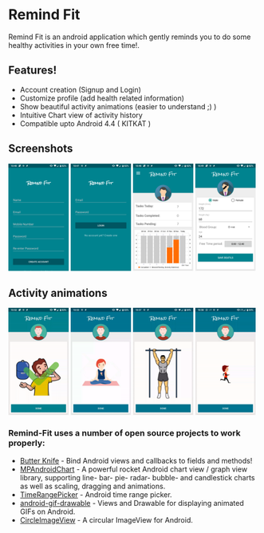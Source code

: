 # Remind Fit

Remind Fit is an android application which gently reminds you to do some healthy activities in your own free time!.

## Features!

  - Account creation (Signup and Login)
  - Customize profile (add health related information)
  - Show beautiful activity animations (easier to understand ;) )
  - Intuitive Chart view of activity history
  - Compatible upto Android 4.4 ( KITKAT )
  
## Screenshots

   <img src="https://raw.githubusercontent.com/SapneshNaik/remind_fit/master/screenshots/register.png" width="24%" height=24%>    <img src="https://raw.githubusercontent.com/SapneshNaik/remind_fit/master/screenshots/login.png" width="24%" height=24%>    <img src="https://raw.githubusercontent.com/SapneshNaik/remind_fit/master/screenshots/home.png" width="24%" height=24%>   <img src="https://raw.githubusercontent.com/SapneshNaik/remind_fit/master/screenshots/profile.png" width="24%" height=24%>
   
## Activity animations

   <img src="https://raw.githubusercontent.com/SapneshNaik/remind_fit/master/screenshots/drinkwater.gif" width="24%" height=24%>    <img src="https://raw.githubusercontent.com/SapneshNaik/remind_fit/master/screenshots/maditate.gif" width="24%" height=24%>    <img src="https://raw.githubusercontent.com/SapneshNaik/remind_fit/master/screenshots/pullups.gif" width="24%" height=24%> <img src="https://raw.githubusercontent.com/SapneshNaik/remind_fit/master/screenshots/short_run.gif" width="24%" height=24%>


### Remind-Fit uses a number of open source projects to work properly:

* [Butter Knife](https://github.com/JakeWharton/butterknife) -  Bind Android views and callbacks to fields and methods!
* [MPAndroidChart](https://github.com/PhilJay/MPAndroidChart) - A powerful rocket Android chart view / graph view library, supporting line- bar- pie- radar- bubble- and candlestick charts as well as scaling, dragging and animations. 
* [TimeRangePicker](https://github.com/tittojose/TimeRangePicker) - Android time range picker.
* [android-gif-drawable](https://github.com/koral--/android-gif-drawable) - Views and Drawable for displaying animated GIFs on Android.
* [CircleImageView](https://github.com/hdodenhof/CircleImageView) - A circular ImageView for Android.

